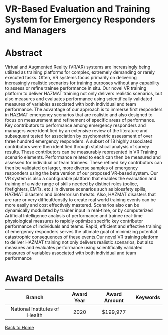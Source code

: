 
VR-Based Evaluation and Training System for Emergency Responders and Managers
=============================================================================

# Abstract


Virtual and Augmented Reality (VR/AR) systems are increasingly being utilized as training
platforms for complex, extremely demanding or rarely executed tasks. Often, VR systems focus
primarily on delivering increasingly realistic scenarios for training purposes without any capability
to assess or refine trainee performance in situ. Our novel VR training platform to deliver HAZMAT
training not only delivers realistic scenarios, but also measures and evaluates performance using
scientifically validated measures of variables associated with both individual and team
performance. The advantage of our approach is to immerse first responders in HAZMAT
emergency scenarios that are realistic and also designed to focus on measurement and refinement
of specific areas of performance. Key contributors to performance among emergency responders
and managers were identified by an extensive review of the literature and subsequent tested for
association by psychometric assessment of over three hundred emergency responders. A subset of
18 highly associated contributors were then identified through statistical analysis of survey results.
These contributors can be measurably represented in VR Training scenario elements. Performance
related to each can then be measured and assessed for individual or team trainees. These refined
key contributors can then be validated on larger, more diverse samples of emergency responders
using the beta version of our proposed VR-based system. Our VR system is also a configurable
platform that enables the evaluation and training of a wide range of skills needed by distinct roles
(police, firefighters, EMTs, etc.) in diverse scenarios such as biosafety spills, HAZMAT disasters
and bioterrorism threats. Also, HAZMAT disasters that are rare or very difficult/costly to create
real world training events can be more easily and cost effectively mastered. Scenarios also can be
dynamically modulated by trainer input in real-time, or by computerized Artificial Intelligence
analysis of performance and trainee real-time physiological measures to rapidly optimize specific
key contributor performance of individuals and teams. Rapid, efficient and effective training of
emergency responders serves the ultimate goal of minimizing potential catastrophic consequences
of these events.Our novel VR training platform to deliver HAZMAT training not only delivers realistic scenarios,
but also measures and evaluates performance using scientifically validated measures of variables
associated with both individual and team performance  

# Award Details

|Branch|Award Year|Award Amount|Keywords|
| :---: | :---: | :---: | :---: |
|National Institutes of Health|2020|$199,977||
  
  


[Back to Home](https://github.com/chrischow/dod_sbir_awards/JH/#2531)